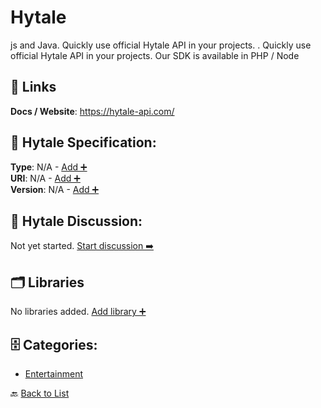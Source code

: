 # Hytale

js and Java.  Quickly use official Hytale API in your projects. . Quickly use official Hytale API in your projects. Our SDK is available in PHP / Node

##  🔗 Links
**Docs / Website**: https://hytale-api.com/

## 🧬 Hytale Specification:
**Type**: N/A - [Add ➕](https://github.com/apis-list/apis-list/edit/main/apis.yaml#9599)  
**URI**: N/A - [Add ➕](https://github.com/apis-list/apis-list/edit/main/apis.yaml#9599)  
**Version**: N/A - [Add ➕](https://github.com/apis-list/apis-list/edit/main/apis.yaml#9599)

## 💬 Hytale Discussion:
Not yet started. [Start discussion ➡️](https://github.com/apis-list/apis-list/discussions/new)

## 🗂️ Libraries

No libraries added. [Add library ➕](https://github.com/apis-list/apis-list/edit/main/apis.yaml#9599)    


## 🗄️ Categories:
- [Entertainment](https://github.com/apis-list/apis-list#entertainment-)

🔙  [Back to List](https://github.com/apis-list/apis-list)
